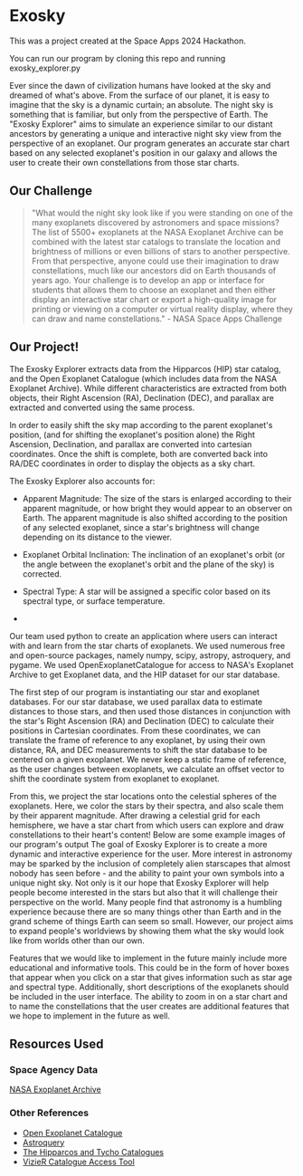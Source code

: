 # Exosky
This was a project created at the Space Apps 2024 Hackathon.

You can run our program by cloning this repo and running exosky_explorer.py

Ever since the dawn of civilization humans have looked at the sky and dreamed of what's above. From the surface of our planet, it is easy to imagine that the sky is a dynamic curtain; an absolute. The night sky is something that is familiar, but only from the perspective of Earth. The "Exosky Explorer" aims to simulate an experience similar to our distant ancestors by generating a unique and interactive night sky view from the perspective of an exoplanet. Our program generates an accurate star chart based on any selected exoplanet's position in our galaxy and allows the user to create their own constellations from those star charts.

## Our Challenge
> "What would the night sky look like if you were standing on one of the many exoplanets discovered by astronomers and space missions? The list of 5500+ exoplanets at the NASA Exoplanet Archive can be combined with the latest star catalogs to translate the location and brightness of millions or even billions of stars to another perspective. From that perspective, anyone could use their imagination to draw constellations, much like our ancestors did on Earth thousands of years ago. Your challenge is to develop an app or interface for students that allows them to choose an exoplanet and then either display an interactive star chart or export a high-quality image for printing or viewing on a computer or virtual reality display, where they can draw and name constellations." - NASA Space Apps Challenge

## Our Project!
The Exosky Explorer extracts data from the Hipparcos (HIP) star catalog, and the Open Exoplanet Catalogue (which includes data from the NASA Exoplanet Archive). While different characteristics are extracted from both objects, their Right Ascension (RA), Declination (DEC), and parallax are extracted and converted using the same process.

In order to easily shift the sky map according to the parent exoplanet's position, (and for shifting the exoplanet's position alone) the Right Ascension, Declination, and parallax are converted into cartesian coordinates. Once the shift is complete, both are converted back into RA/DEC coordinates in order to display the objects as a sky chart.

The Exosky Explorer also accounts for:
- Apparent Magnitude: The size of the stars is enlarged according to their apparent magnitude, or how bright they would appear to an observer on Earth. The apparent magnitude is also shifted according to the position of any selected exoplanet, since a star's brightness will change depending on its distance to the viewer.

- Exoplanet Orbital Inclination: The inclination of an exoplanet's orbit (or the angle between the exoplanet's orbit and the plane of the sky) is corrected.

- Spectral Type: A star will be assigned a specific color based on its spectral type, or surface temperature.
- 
Our team used python to create an application where users can interact with and learn from the star charts of exoplanets. We used numerous free and open-source packages, namely numpy, scipy, astropy, astroquery, and pygame. We used OpenExoplanetCatalogue for access to NASA's Exoplanet Archive to get Exoplanet data, and the HIP dataset for our star database. 

The first step of our program is instantiating our star and exoplanet databases. For our star database, we used parallax data to estimate distances to those stars, and then used those distances in conjunction with the star's Right Ascension (RA) and Declination (DEC) to calculate their positions in Cartesian coordinates. From these coordinates, we can translate the frame of reference to any exoplanet, by using their own distance, RA, and DEC measurements to shift the star database to be centered on a given exoplanet. We never keep a static frame of reference, as the user changes between exoplanets, we calculate an offset vector to shift the coordinate system from exoplanet to exoplanet.

From this, we project the star locations onto the celestial spheres of the exoplanets. Here, we color the stars by their spectra, and also scale them by their apparent magnitude. After drawing a celestial grid for each hemisphere, we have a star chart from which users can explore and draw constellations to their heart's content! Below are some example images of our program's output
The goal of Exosky Explorer is to create a more dynamic and interactive experience for the user. More interest in astronomy may be sparked by the inclusion of completely alien starscapes that almost nobody has seen before - and the ability to paint your own symbols into a unique night sky. Not only is it our hope that Exosky Explorer will help people become interested in the stars but also that it will challenge their perspective on the world. Many people find that astronomy is a humbling experience because there are so many things other than Earth and in the grand scheme of things Earth can seem so small. However, our project aims to expand people's worldviews by showing them what the sky would look like from worlds other than our own. 

Features that we would like to implement in the future mainly include more educational and informative tools. This could be in the form of hover boxes that appear when you click on a star that gives information such as star age and spectral type. Additionally, short descriptions of the exoplanets should be included in the user interface. The ability to zoom in on a star chart and to name the constellations that the user creates are additional features that we hope to implement in the future as well. 

## Resources Used
### Space Agency Data
[NASA Exoplanet Archive](https://exoplanetarchive.ipac.caltech.edu/index.html)

### Other References
- [Open Exoplanet Catalogue](https://github.com/OpenExoplanetCatalogue/open_exoplanet_catalogue)
- [Astroquery](https://github.com/cds-astro/astroquery)
- [The Hipparcos and Tycho Catalogues](https://www.cosmos.esa.int/web/hipparcos/catalogues)
- [VizieR Catalogue Access Tool](https://vizier.cds.unistra.fr/viz-bin/VizieR)
